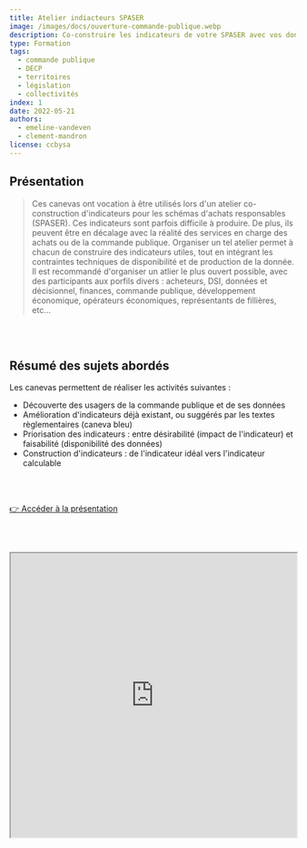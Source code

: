 ```yaml
---
title: Atelier indiacteurs SPASER
image: /images/docs/ouverture-commande-publique.webp
description: Co-construire les indicateurs de votre SPASER avec vos données (ouvertes)
type: Formation
tags:
  - commande publique
  - DECP
  - territoires
  - législation
  - collectivités
index: 1
date: 2022-05-21
authors:
  - emeline-vandeven
  - clement-mandron
license: ccbysa
--- 
```


## Présentation

> Ces canevas ont vocation à être utilisés lors d'un atelier co-construction d'indicateurs pour les schémas d'achats responsables (SPASER). Ces indicateurs sont parfois difficile à produire. De plus, ils peuvent être en décalage avec la réalité des services en charge des achats ou de la commande publique. Organiser un tel atelier permet à chacun de construire des indicateurs utiles, tout en intégrant les contraintes techniques de disponibilité et de production de la donnée. Il est recommandé d'organiser un atlier le plus ouvert possible, avec des participants aux porfils divers : acheteurs, DSI, données et décisionnel, finances, commande publique, développement économique, opérateurs économiques, représentants de fillières, etc...

<br></br>

## Résumé des sujets abordés

Les canevas permettent de réaliser les activités suivantes :

- Découverte des usagers de la commande publique et de ses données
- Amélioration d'indicateurs déjà existant, ou suggérés par les textes règlementaires (caneva bleu)
- Priorisation des indicateurs : entre désirabilité (impact de l'indicateur) et faisabilité (disponibilité des données)
- Construction d'indicateurs : de l'indicateur idéal vers l'indicateur calculable

<br></br>

<a href="https://docs.google.com/presentation/d/1BOYPNEaRi1VZbjf70U1GWO5iD2sOyv7D2nhHUBO53qY/preview#slide=id.g134892c1260_0_18" class="customButton">👉 Accéder à la présentation</a>

<br></br>

<div class="responsiveIframe">
  <iframe
    width="100%"
    height="500"
    src="https://docs.google.com/presentation/d/1BOYPNEaRi1VZbjf70U1GWO5iD2sOyv7D2nhHUBO53qY/preview#slide=id.g134892c1260_0_18">
  </iframe>
</div>
